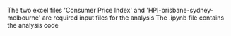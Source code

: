 The two excel files 'Consumer Price Index' and 'HPI-brisbane-sydney-melbourne' are required input files for the analysis
The .ipynb file contains the analysis code 
